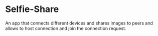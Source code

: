 # Selfie-Share
An app that connects different devices and shares images to peers and allows to host connection and join the connection request.
